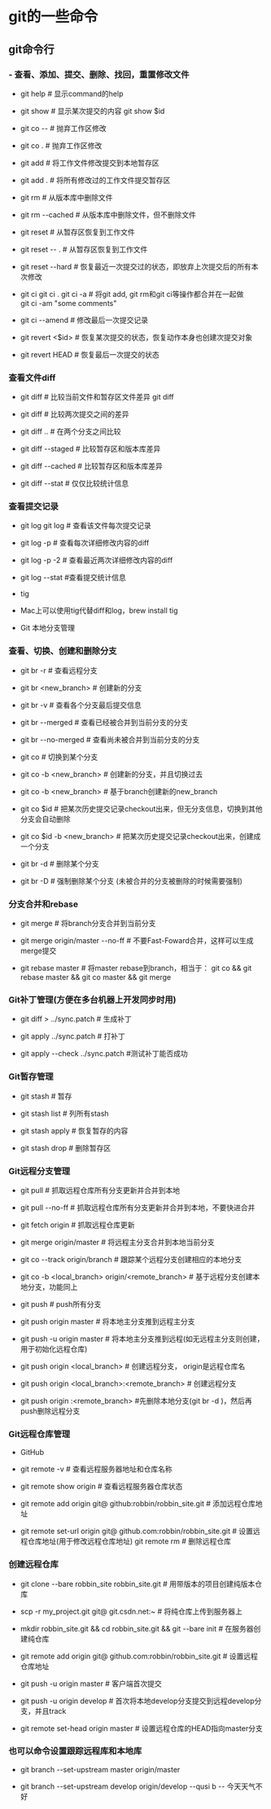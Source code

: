# git的一些命令

## git命令行

### - 查看、添加、提交、删除、找回，重置修改文件

- git help <command> # 显示command的help

- git show # 显示某次提交的内容 git show $id

- git co -- <file> # 抛弃工作区修改

- git co . # 抛弃工作区修改

- git add <file> # 将工作文件修改提交到本地暂存区

- git add . # 将所有修改过的工作文件提交暂存区

- git rm <file> # 从版本库中删除文件

- git rm <file> --cached # 从版本库中删除文件，但不删除文件

- git reset <file> # 从暂存区恢复到工作文件

- git reset -- . # 从暂存区恢复到工作文件

- git reset --hard # 恢复最近一次提交过的状态，即放弃上次提交后的所有本次修改

- git ci <file> git ci . git ci -a # 将git add, git rm和git ci等操作都合并在一起做　　　　　　　　　　　　　　　　　　　　　　　　　　　　　　　　　　　　git ci -am "some comments"

- git ci --amend # 修改最后一次提交记录

- git revert <$id> # 恢复某次提交的状态，恢复动作本身也创建次提交对象

- git revert HEAD # 恢复最后一次提交的状态

### 查看文件diff

- git diff <file> # 比较当前文件和暂存区文件差异 git diff

- git diff <id1><id1><id2> # 比较两次提交之间的差异

- git diff <branch1>..<branch2> # 在两个分支之间比较

- git diff --staged # 比较暂存区和版本库差异

- git diff --cached # 比较暂存区和版本库差异

- git diff --stat # 仅仅比较统计信息

### 查看提交记录

- git log git log <file> # 查看该文件每次提交记录

- git log -p <file> # 查看每次详细修改内容的diff

- git log -p -2 # 查看最近两次详细修改内容的diff

- git log --stat #查看提交统计信息

- tig

- Mac上可以使用tig代替diff和log，brew install tig

- Git 本地分支管理

### 查看、切换、创建和删除分支

- git br -r # 查看远程分支

- git br <new_branch> # 创建新的分支

- git br -v # 查看各个分支最后提交信息

- git br --merged # 查看已经被合并到当前分支的分支

- git br --no-merged # 查看尚未被合并到当前分支的分支

- git co <branch> # 切换到某个分支

- git co -b <new_branch> # 创建新的分支，并且切换过去

- git co -b <new_branch> <branch> # 基于branch创建新的new_branch

- git co $id # 把某次历史提交记录checkout出来，但无分支信息，切换到其他分支会自动删除

- git co $id -b <new_branch> # 把某次历史提交记录checkout出来，创建成一个分支

- git br -d <branch> # 删除某个分支

- git br -D <branch> # 强制删除某个分支 (未被合并的分支被删除的时候需要强制)

 ### 分支合并和rebase

- git merge <branch> # 将branch分支合并到当前分支

- git merge origin/master --no-ff # 不要Fast-Foward合并，这样可以生成merge提交

- git rebase master <branch> # 将master rebase到branch，相当于： git co <branch> && git rebase master && git co master && git merge <branch>

 ###  Git补丁管理(方便在多台机器上开发同步时用)

- git diff > ../sync.patch # 生成补丁

- git apply ../sync.patch # 打补丁

- git apply --check ../sync.patch #测试补丁能否成功

 ### Git暂存管理

- git stash # 暂存

- git stash list # 列所有stash

- git stash apply # 恢复暂存的内容

- git stash drop # 删除暂存区

### Git远程分支管理

- git pull # 抓取远程仓库所有分支更新并合并到本地

- git pull --no-ff # 抓取远程仓库所有分支更新并合并到本地，不要快进合并

- git fetch origin # 抓取远程仓库更新

- git merge origin/master # 将远程主分支合并到本地当前分支

- git co --track origin/branch # 跟踪某个远程分支创建相应的本地分支

- git co -b <local_branch> origin/<remote_branch> # 基于远程分支创建本地分支，功能同上

- git push # push所有分支

- git push origin master # 将本地主分支推到远程主分支

- git push -u origin master # 将本地主分支推到远程(如无远程主分支则创建，用于初始化远程仓库)

- git push origin <local_branch> # 创建远程分支， origin是远程仓库名

- git push origin <local_branch>:<remote_branch> # 创建远程分支

- git push origin :<remote_branch> #先删除本地分支(git br -d <branch>)，然后再push删除远程分支

### Git远程仓库管理

- GitHub

- git remote -v # 查看远程服务器地址和仓库名称

- git remote show origin # 查看远程服务器仓库状态

- git remote add origin git@ github:robbin/robbin_site.git # 添加远程仓库地址

- git remote set-url origin git@ github.com:robbin/robbin_site.git # 设置远程仓库地址(用于修改远程仓库地址) git remote rm <repository> # 删除远程仓库

### 创建远程仓库

- git clone --bare robbin_site robbin_site.git # 用带版本的项目创建纯版本仓库

- scp -r my_project.git git@ git.csdn.net:~ # 将纯仓库上传到服务器上

- mkdir robbin_site.git && cd robbin_site.git && git --bare init # 在服务器创建纯仓库

- git remote add origin git@ github.com:robbin/robbin_site.git # 设置远程仓库地址

- git push -u origin master # 客户端首次提交

- git push -u origin develop # 首次将本地develop分支提交到远程develop分支，并且track

- git remote set-head origin master # 设置远程仓库的HEAD指向master分支

### 也可以命令设置跟踪远程库和本地库

- git branch --set-upstream master origin/master

- git branch --set-upstream develop origin/develop
--qusi b 
-- 今天天气不好